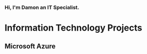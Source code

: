 ### Hi, I'm Damon an IT Specialist.

<h1>Information Technology Projects</h1>
<h2>Microsoft Azure</h2>
